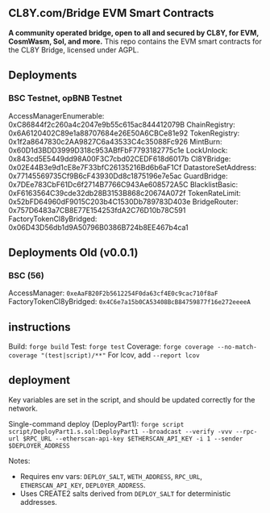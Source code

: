 ## CL8Y.com/Bridge EVM Smart Contracts

**A community operated bridge, open to all and secured by CL8Y, for EVM, CosmWasm, Sol, and more.**
This repo contains the EVM smart contracts for the CL8Y Bridge, licensed under AGPL.

## Deployments

### BSC Testnet, opBNB Testnet

AccessManagerEnumerable: 0xC86844f2c260a4c2047e9b55c615ac844412079B
ChainRegistry: 0x6A6120402C89e1a88707684e26E50A6CBCe81e92
TokenRegistry: 0x1f2a8647830c2AA9827C6a43533C4c35088Fc926
MintBurn: 0x60D1d3BDD3999D318c953ABfFbF7793182775c1e
LockUnlock: 0x843cd5E5449dd98A00F3C7cbd02CEDF618d6017b
Cl8YBridge: 0x02E44B3e9d1cE8e7F33bfC26135216Bd6b6aF1Cf
DatastoreSetAddress: 0x77145569735Cf9B6cF43930Dd8c1875196e7e5ac
GuardBridge: 0x7DEe783CbF61Dc6f2714B7766C943Ae608572A5C
BlacklistBasic: 0xF6163564C39cde32db28B3153B868c20674A072f
TokenRateLimit: 0x52bFD64960dF9015C203b4C1530Db789783D403e
BridgeRouter: 0x757D6483a7CB8E77E154253fdA2C76D10b78C591
FactoryTokenCl8yBridged: 0x06D43D56db1d9A50796B0386B724b8EE467b4ca1

## Deployments Old (v0.0.1)

### BSC (56)

AccessManager: `0xeAaFB20F2b5612254F0da63cf4E0c9cac710f8aF`
FactoryTokenCl8yBridged: `0x4C6e7a15b0CA53408BcB84759877f16e272eeeeA`

## instructions

Build: `forge build`
Test: `forge test`
Coverage: `forge coverage --no-match-coverage "(test|script)/**"`
For lcov, add `--report lcov`

## deployment

Key variables are set in the script, and should be updated correctly for the network.

Single-command deploy (DeployPart1):
`forge script script/DeployPart1.s.sol:DeployPart1 --broadcast --verify -vvv --rpc-url $RPC_URL --etherscan-api-key $ETHERSCAN_API_KEY -i 1 --sender $DEPLOYER_ADDRESS`

Notes:

- Requires env vars: `DEPLOY_SALT`, `WETH_ADDRESS`, `RPC_URL`, `ETHERSCAN_API_KEY`, `DEPLOYER_ADDRESS`.
- Uses CREATE2 salts derived from `DEPLOY_SALT` for deterministic addresses.

